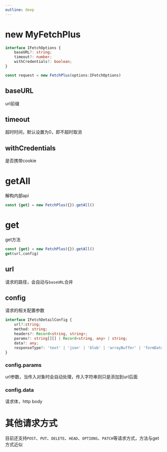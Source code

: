 ```yaml
---
outline: deep
---
```


# new MyFetchPlus 
```ts
interface IFetchOptions {
    baseURL?: string;
    timeout?: number;
    withCredentials?: boolean;
}
```
```ts
const request = new FetchPlus(options:IFetchOptions)
```
## baseURL
url前缀

## timeout
超时时间，默认设置为0，即不超时取消

## withCredentials
是否携带cookie
# getAll
解构内部api
```js
const {get} = new FetchPlus({}).getAll()
```

# get
get方法
```js
const {get} = new FetchPlus({}).getAll()
get(url,config)
```
## url
请求的路径，会自动与`baseURL`合并
## config
请求的相关配置参数
```ts
interface IFetchDetailConfig {
    url?:string;
    method: string;
    headers?: Record<string, string>;
    params?: string[][] | Record<string, any> | string;
    data?: any;
    responseType?: 'text' | 'json' | 'blob' | 'arrayBuffer' | 'formData' | 'stream';
}
```
### config.params
url参数，当传入对象时会自动处理，传入字符串则只是添加到url后面

### config.data
请求体，http body
# 其他请求方式
目前还支持`POST`、`PUT`、`DELETE`、`HEAD`、`OPTIONS`、`PATCH`等请求方式，方法与get方式近似

